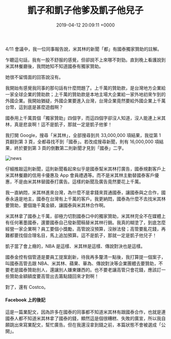 ﻿---
layout: post
title: 凱子和凱子他爹及凱子他兒子
date: 2019-04-12 20:09:11 +0000
category: [說]
tags: [意有所指, 看護, 同事]
---


4/11 會議中，我一位同事報告說，米其林的新聞「都」有國泰獨家贊助的註解。

乍聽這句話，我有一股不舒服的感覺，但卻說不上來哪不對勁。直到晚上看護說到米其林餐廳後，我問她知不知道國泰有獨家贊助。

她很不留情面的回答說沒有。

<!--more-->

我開始有感覺我同事的那句話有什麼問題了。上千萬的贊助款，是台灣地方企業給一家全球企業的贊助款；上千萬的贊助款是本地主場大企業給一家外地初來乍到的外國企業。我開始猶疑，外國企業要進入台灣，台灣企業竟然要給外國企業上千萬台幣，這到底是甚麼遊戲啊？

國泰用上千萬買個「獨家贊助」四個字，而這四個字卻沒人知道，沒人能連上米其林，真是悲哀啊！這不是凱子，那就一定是凱子他爹！

我打開 Google，搜尋「米其林」，全部搜尋到共 33,000,000 項結果，我從第 1 頁翻到第 3 頁，全都尋找不到「國泰」。若改成搜尋新聞，則有 16,000,000 項結果，終於要到第 3 頁的倒數第二則新聞才見到「國泰」二字。

![news](/blog/assets/images/2019/Michelin.jpg "國泰發的米其林新聞")

仔細推敲這則新聞，這則新聞看起來似乎是國泰幫米其林打廣告，國泰規劃客戶上米其林餐廳的信用卡優惠及 App 會員禮遇等。而不是米其林主動替國泰客戶優惠，不是由米其林替國泰打廣告。這樣的新聞及廣告竟然要花上千萬。

我一直納悶，米其林進來台灣，為什麼不是拿錢來買通國泰，讓國泰與之合作，國泰永遠是地主，國泰在台灣有上千萬的客戶。我更納悶，國泰為什麼不去找米其林要贊助，要個幾千萬金額，讓國泰與米其林合作啊。

米其林拿了國泰上千萬，卻極力切割國泰口中的獨家贊助，米其林完全不在媒體上有任何著墨國泰，還要國泰自己發新聞稿替米其林行銷。我真的糊塗了，到底怎麼經營一家企業啊？員工要個小獎勵，高管說沒預算，沒辦法發；高管要亂花錢，再難都要找個合理名目，馬上追加預算。這不是凱子，那就一定是凱子他兒子！

凱子當了會上癮的，NBA 是這樣、米其林是這樣、傳說對決也是這樣。

國泰金控有個管道是要員工提案創新，待我再多釐清一點後，我打算提一個案子，叫國泰高管去跟 NBA、米其林、蘋果、華為、傳說對決等企業團體去要贊助，不要老是國泰贊助別人，還讓別人嫌東嫌西的。也不要老讓高管只會花錢，應該訂一些贊助金額額度要高管出去籌點錢回來才對啊！

對了，還有 Costco。


#### Facebook 上的後記

這是一篇業配文，因為許多在國泰的同事都不知道米其林有跟國泰合作，也就是連國泰人都不知道米其林拿了國泰的錢，顯然這是個很糟糕、失敗的廣宣，所以我自願跳出來寫業配文，幫忙廣告。但在我還沒拿到錢之前，本篇狀態不會被選成「公開」。